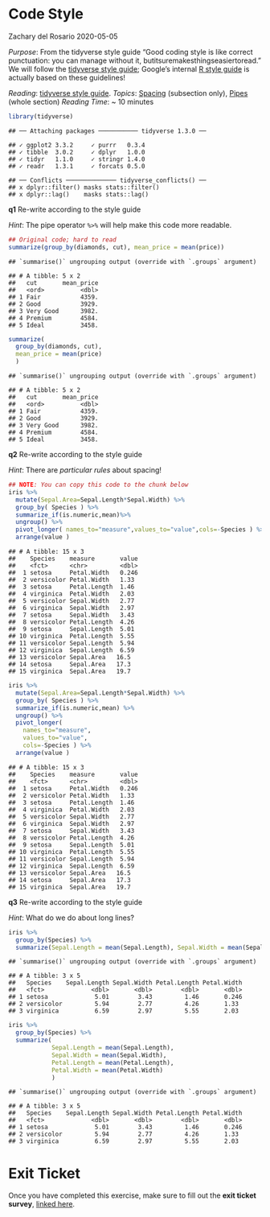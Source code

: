Code Style
================
Zachary del Rosario
2020-05-05

*Purpose*: From the tidyverse style guide “Good coding style is like
correct punctuation: you can manage without it,
butitsuremakesthingseasiertoread.” We will follow the [tidyverse style
guide](https://style.tidyverse.org/); Google’s internal [R style
guide](https://google.github.io/styleguide/Rguide.html) is actually
based on these guidelines\!

*Reading*: [tidyverse style guide](https://style.tidyverse.org/).
*Topics*: [Spacing](https://style.tidyverse.org/syntax.html#spacing)
(subsection only), [Pipes](https://style.tidyverse.org/pipes.html)
(whole section) *Reading Time*: \~ 10 minutes

``` r
library(tidyverse)
```

    ## ── Attaching packages ─────────── tidyverse 1.3.0 ──

    ## ✓ ggplot2 3.3.2     ✓ purrr   0.3.4
    ## ✓ tibble  3.0.2     ✓ dplyr   1.0.0
    ## ✓ tidyr   1.1.0     ✓ stringr 1.4.0
    ## ✓ readr   1.3.1     ✓ forcats 0.5.0

    ## ── Conflicts ────────────── tidyverse_conflicts() ──
    ## x dplyr::filter() masks stats::filter()
    ## x dplyr::lag()    masks stats::lag()

**q1** Re-write according to the style guide

*Hint*: The pipe operator `%>%` will help make this code more readable.

``` r
## Original code; hard to read
summarize(group_by(diamonds, cut), mean_price = mean(price))
```

    ## `summarise()` ungrouping output (override with `.groups` argument)

    ## # A tibble: 5 x 2
    ##   cut       mean_price
    ##   <ord>          <dbl>
    ## 1 Fair           4359.
    ## 2 Good           3929.
    ## 3 Very Good      3982.
    ## 4 Premium        4584.
    ## 5 Ideal          3458.

``` r
summarize(
  group_by(diamonds, cut), 
  mean_price = mean(price)
  )
```

    ## `summarise()` ungrouping output (override with `.groups` argument)

    ## # A tibble: 5 x 2
    ##   cut       mean_price
    ##   <ord>          <dbl>
    ## 1 Fair           4359.
    ## 2 Good           3929.
    ## 3 Very Good      3982.
    ## 4 Premium        4584.
    ## 5 Ideal          3458.

**q2** Re-write according to the style guide

*Hint*: There are *particular rules* about spacing\!

``` r
## NOTE: You can copy this code to the chunk below
iris %>%
  mutate(Sepal.Area=Sepal.Length*Sepal.Width) %>%
  group_by( Species ) %>%
  summarize_if(is.numeric,mean)%>%
  ungroup() %>%
  pivot_longer( names_to="measure",values_to="value",cols=-Species ) %>%
  arrange(value )
```

    ## # A tibble: 15 x 3
    ##    Species    measure       value
    ##    <fct>      <chr>         <dbl>
    ##  1 setosa     Petal.Width   0.246
    ##  2 versicolor Petal.Width   1.33 
    ##  3 setosa     Petal.Length  1.46 
    ##  4 virginica  Petal.Width   2.03 
    ##  5 versicolor Sepal.Width   2.77 
    ##  6 virginica  Sepal.Width   2.97 
    ##  7 setosa     Sepal.Width   3.43 
    ##  8 versicolor Petal.Length  4.26 
    ##  9 setosa     Sepal.Length  5.01 
    ## 10 virginica  Petal.Length  5.55 
    ## 11 versicolor Sepal.Length  5.94 
    ## 12 virginica  Sepal.Length  6.59 
    ## 13 versicolor Sepal.Area   16.5  
    ## 14 setosa     Sepal.Area   17.3  
    ## 15 virginica  Sepal.Area   19.7

``` r
iris %>%
  mutate(Sepal.Area=Sepal.Length*Sepal.Width) %>%
  group_by( Species ) %>%
  summarize_if(is.numeric,mean) %>%
  ungroup() %>%
  pivot_longer(    
    names_to="measure",
    values_to="value",
    cols=-Species ) %>%
  arrange(value )
```

    ## # A tibble: 15 x 3
    ##    Species    measure       value
    ##    <fct>      <chr>         <dbl>
    ##  1 setosa     Petal.Width   0.246
    ##  2 versicolor Petal.Width   1.33 
    ##  3 setosa     Petal.Length  1.46 
    ##  4 virginica  Petal.Width   2.03 
    ##  5 versicolor Sepal.Width   2.77 
    ##  6 virginica  Sepal.Width   2.97 
    ##  7 setosa     Sepal.Width   3.43 
    ##  8 versicolor Petal.Length  4.26 
    ##  9 setosa     Sepal.Length  5.01 
    ## 10 virginica  Petal.Length  5.55 
    ## 11 versicolor Sepal.Length  5.94 
    ## 12 virginica  Sepal.Length  6.59 
    ## 13 versicolor Sepal.Area   16.5  
    ## 14 setosa     Sepal.Area   17.3  
    ## 15 virginica  Sepal.Area   19.7

**q3** Re-write according to the style guide

*Hint*: What do we do about long lines?

``` r
iris %>%
  group_by(Species) %>%
  summarize(Sepal.Length = mean(Sepal.Length), Sepal.Width = mean(Sepal.Width), Petal.Length = mean(Petal.Length), Petal.Width = mean(Petal.Width))
```

    ## `summarise()` ungrouping output (override with `.groups` argument)

    ## # A tibble: 3 x 5
    ##   Species    Sepal.Length Sepal.Width Petal.Length Petal.Width
    ##   <fct>             <dbl>       <dbl>        <dbl>       <dbl>
    ## 1 setosa             5.01        3.43         1.46       0.246
    ## 2 versicolor         5.94        2.77         4.26       1.33 
    ## 3 virginica          6.59        2.97         5.55       2.03

``` r
iris %>%
  group_by(Species) %>%
  summarize(
            Sepal.Length = mean(Sepal.Length), 
            Sepal.Width = mean(Sepal.Width), 
            Petal.Length = mean(Petal.Length), 
            Petal.Width = mean(Petal.Width)
            )
```

    ## `summarise()` ungrouping output (override with `.groups` argument)

    ## # A tibble: 3 x 5
    ##   Species    Sepal.Length Sepal.Width Petal.Length Petal.Width
    ##   <fct>             <dbl>       <dbl>        <dbl>       <dbl>
    ## 1 setosa             5.01        3.43         1.46       0.246
    ## 2 versicolor         5.94        2.77         4.26       1.33 
    ## 3 virginica          6.59        2.97         5.55       2.03

<!-- include-exit-ticket -->

# Exit Ticket

<!-- -------------------------------------------------- -->

Once you have completed this exercise, make sure to fill out the **exit
ticket survey**, [linked
here](https://docs.google.com/forms/d/e/1FAIpQLSeuq2LFIwWcm05e8-JU84A3irdEL7JkXhMq5Xtoalib36LFHw/viewform?usp=pp_url&entry.693978880=e-code-target).
